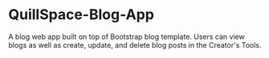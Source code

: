 # QuillSpace-Blog-App
A blog web app built on top of Bootstrap blog template. Users can view blogs as well as create, update, and delete blog posts in the Creator's Tools.
